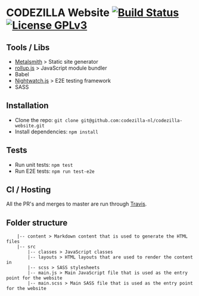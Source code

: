 # CODEZILLA Website [![Build Status](https://travis-ci.org/codezilla-nl/codezilla-website.svg?branch=master)](https://travis-ci.org/codezilla-nl/codezilla-website) [![License GPLv3](https://img.shields.io/badge/license-GPLv3-blue.svg)](https://github.com/codezilla-nl/codezilla-website/blob/master/LICENSE)

## Tools / Libs
* [Metalsmith](http://www.metalsmith.io/) > Static site generator
* [rollup.js](http://rollupjs.org/) > JavaScript module bundler
* Babel
* [Nightwatch.js](http://nightwatchjs.org/) > E2E testing framework
* SASS

## Installation
* Clone the repo: `git clone git@github.com:codezilla-nl/codezilla-website.git`
* Install dependencies: `npm install`

## Tests
* Run unit tests: `npm test`
* Run E2E tests: `npm run test-e2e`

## CI / Hosting
All the PR's and merges to master are run through [Travis](https://travis-ci.org/codezilla-nl/codezilla-website).

## Folder structure
```text
    |-- content > Markdown content that is used to generate the HTML files
    |-- src
        |-- classes > JavaScript classes
        |-- layouts > HTML layouts that are used to render the content in
        |-- scss > SASS stylesheets
        |-- main.js > Main JavaScript file that is used as the entry point for the website
        |-- main.scss > Main SASS file that is used as the entry point for the website
```
